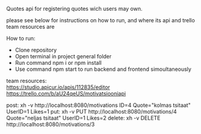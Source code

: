 Quotes api for registering quotes wich users may own. 

please see below for instructions on how to run, and where its api and trello team resources are

How to run:
- Clone repository
- Open terminal in project general folder
- Run command npm i  or npm install
- Use command npm start to run backend and frontend simoultaneously 


team resources:  
https://studio.apicur.io/apis/112835/editor
https://trello.com/b/aU24qeUS/motivatsiooniapi

post: xh -v http://localhost:8080/motivations ID=4 Quote="kolmas tsitaat" UserID=1 Likes=1
put: xh -v PUT http://localhost:8080/motivations/4 Quote="neljas tsitaat" UserID=1 Likes=2
delete: xh -v DELETE http://localhost:8080/motivations/3